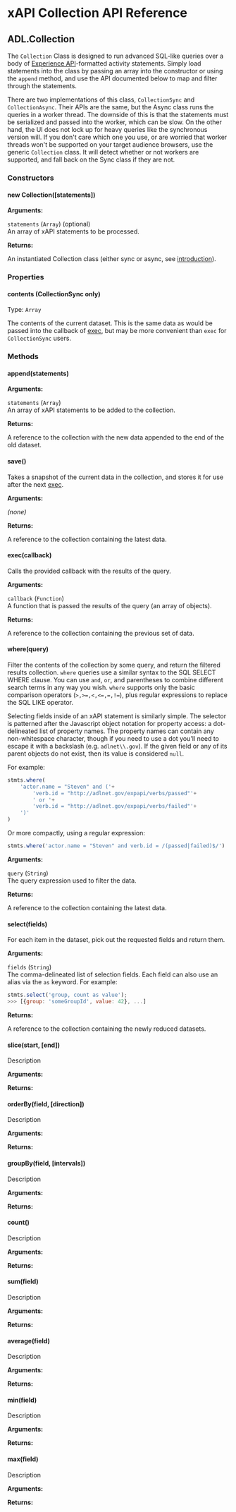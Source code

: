 ﻿# xAPI Collection API Reference

## ADL.Collection

The `Collection` Class is designed to run advanced SQL-like queries over a body of [Experience API](http://www.adlnet.gov/tla/experience-api/faq/)-formatted activity statements. Simply load statements into the class by passing an array into the constructor or using the `append` method, and use the API documented below to map and filter through the statements.

There are two implementations of this class, `CollectionSync` and `CollectionAsync`. Their APIs are the same, but the Async class runs the queries in a worker thread. The downside of this is that the statements must be serialized and passed into the worker, which can be slow. On the other hand, the UI does not lock up for heavy queries like the synchronous version will. If you don't care which one you use, or are worried that worker threads won't be supported on your target audience browsers, use the generic `Collection` class. It will detect whether or not workers are supported, and fall back on the Sync class if they are not.

### Constructors

<a id='constructor'></a>
#### new Collection([statements])

**Arguments:**

`statements` (`Array`) (optional)  
An array of xAPI statements to be processed.

**Returns:**

An instantiated Collection class (either sync or async, see [introduction](#)).



### Properties

<a id='contents'></a>
#### contents (CollectionSync only)

Type: `Array`

The contents of the current dataset. This is the same data as would be passed into the callback of [exec](#exec), but may be more convenient than `exec` for `CollectionSync` users.


### Methods


<a id='append'></a>
#### append(statements)

**Arguments:**

`statements` (`Array`)  
An array of xAPI statements to be added to the collection.

**Returns:**

A reference to the collection with the new data appended to the end of the old dataset.


<a id='save'></a>
#### save()

Takes a snapshot of the current data in the collection, and stores it for use after the next [exec](#exec).

**Arguments:**

*(none)*

**Returns:**

A reference to the collection containing the latest data.


<a id='exec'></a>
#### exec(callback)

Calls the provided callback with the results of the query.

**Arguments:**

`callback` (`Function`)  
A function that is passed the results of the query (an array of objects).

**Returns:**

A reference to the collection containing the previous set of data.


<a id='where'></a>
#### where(query)

Filter the contents of the collection by some query, and return the filtered results collection. `where` queries use a similar syntax to the SQL SELECT WHERE clause. You can use `and`, `or`, and parentheses to combine different search terms in any way you wish. `where` supports only the basic comparison operators (`>,>=,<,<=,=,!=`), plus regular expressions to replace the SQL LIKE operator.

Selecting fields inside of an xAPI statement is similarly simple. The selector is patterned after the Javascript object notation for property access: a dot-delineated list of property names. The property names can contain any non-whitespace character, though if you need to use a dot you'll need to escape it with a backslash (e.g. `adlnet\\.gov`). If the given field or any of its parent objects do not exist, then its value is considered `null`.

For example:
```javascript
stmts.where(
	'actor.name = "Steven" and ('+
		'verb.id = "http://adlnet.gov/expapi/verbs/passed"'+
		' or '+
		'verb.id = "http://adlnet.gov/expapi/verbs/failed"'+
	')'
)
```

Or more compactly, using a regular expression:

```javascript
stmts.where('actor.name = "Steven" and verb.id = /(passed|failed)$/')
```


**Arguments:**

`query` (`String`)  
The query expression used to filter the data.

**Returns:**

A reference to the collection containing the latest data.


<a id='select'></a>
#### select(fields)

For each item in the dataset, pick out the requested fields and return them.

**Arguments:**

`fields` (`String`)  
The comma-delineated list of selection fields. Each field can also use an alias via the `as` keyword. For example:

```javascript
stmts.select('group, count as value');
>>> [{group: 'someGroupId', value: 42}, ...]
```

**Returns:**

A reference to the collection containing the newly reduced datasets.


<a id='slice'></a>
#### slice(start, [end])

Description

**Arguments:**

**Returns:**


<a id='orderBy'></a>
#### orderBy(field, [direction])

Description

**Arguments:**

**Returns:**


<a id='groupBy'></a>
#### groupBy(field, [intervals])

Description

**Arguments:**

**Returns:**


<a id='count'></a>
#### count()

Description

**Arguments:**

**Returns:**


<a id='sum'></a>
#### sum(field)

Description

**Arguments:**

**Returns:**


<a id='average'></a>
#### average(field)

Description

**Arguments:**

**Returns:**


<a id='min'></a>
#### min(field)

Description

**Arguments:**

**Returns:**


<a id='max'></a>
#### max(field)

Description

**Arguments:**

**Returns:**
